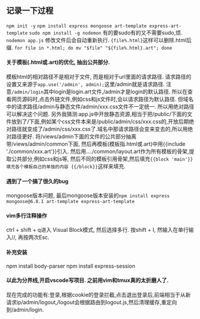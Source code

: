 ## 记录一下过程
`npm init -y`
`npm install express mongoose art-template express-art-template`
`sudo npm install -g nodemon` 有的要sudo有的又不需要sudo,烦.
`nodemon app.js` 修改文件后会自动重新执行.
`{file%.html}`这样可以删除.html后缀. `for file in *.html; do mv "$file" "${file%.html}.art"; done`

#### 关于模板(.html或.art)的优化, 抽出公共部分.
模板html的相对路径不是相对于文件, 而是相对于url里面的请求路径. 请求路径的设置又来源于`app.use('/admin', admin);`这里/admin就是请求路径. 注意`/admin/login`其中login是login.art文件,/admin才是login的默认路径. 所以在查看网页源码时,点击外链文件,例如css和js文件时,会以请求路径为默认路径. 但域名中的请求路径/admin与静态文件/admin/xxx.css文件不一定统一. 所以用绝对路径可以解决这个问题. 
另外我猜测:app.js中开放静态资源,相当于把/public/下面的文件放到了/下面,例如某个css文件本来是/public/admin/css/xxx.css的,开放后期绝对路径就变成了/admin/css/xxx.css了.域名中那请求路径会变来变去的,所以用绝对路径更好.
将/views/admin下面的文件的公共部分抽离带/views/admin/common下面, 然后再模板(模板指.html或.art)中用{{include './common/xxx.art'}}引入. 然后用..../common/layout.art作为所有模板的骨架,提取公共部分,例如css和js等, 然后不同的模板引用骨架,然后填充`{{block 'main'}} 填充各个模板自己的单独的内容 {{/block}}`这样来填充.

#### 遇到了一个搞了很久的bug
mongoose版本问题, 最后mongoose版本安装的`npm install express mongoose@6.8.1 art-template express-art-template`

#### vim多行注释操作
ctrl + shift + q进入 Visual Block模式, 然后选择多行. 按shift + I, 然输入在单行输入//, 再按两次Esc.

#### 补充安装
npm install body-parser
npm install express-session

#### 以此为分界线,开启vscode写项目. 之前用vim和tmux真的太折磨人了.
现在完成的功能有:登录,根据cookie的登录拦截,点击退出登录后,前端相当于从新请求ip/admin/logout,/logout会根据路由到logout.js,然后清理缓存,重定向到/admin/login.

